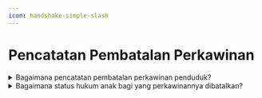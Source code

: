 ```yaml
---
icon: handshake-simple-slash
---
```


# Pencatatan Pembatalan Perkawinan

<details>

<summary>Bagaimana pencatatan pembatalan perkawinan penduduk?</summary>

1. Berdasarkan Pasal 39 Undang-Undang No 23 Tahun 2006 diatur bahwa Pembatalan Perkawinan wajib dilaporkan oleh Penduduk yang mengalami pembatalan perkawinan kepada Instansi Pelaksana paling lambat 90 (sembilan puluh) hari setelah putusan pengadilan tentang pembatalan perkawinan yang telah memperoleh kekuatan hukum tetap.
2. &#x20;Merujuk Pasal 41 Peraturan Presiden Nomor 96 Tahun 2018 diatur bahwa pencatatan pembatalan perkawinan dilakukan dengan memenuhi persyaratan berupa:
   1. Salinan putusan pengadilan yang telah mempunyai kekuatan hukum tetap;
   2. Kutipan akta perkawinan;
   3. KK; dan
   4. KTP-el.
3. Disdukcapil Kabupaten/Kota atau UPT Disdukcapil Kabupaten/Kota dalam pencatatan pembatalan perkawinan:
   1. Memberikan catatan pinggir pada register akta perkawinan dan kutipan akta perkawinan dan mencabut kutipan akta perkawinan; serta
   2. Menerbitkan surat keterangan pembatalan perkawinan dan menyerahkannya kepada pemohon.

**Sumber rujukan:**

* Pasal 39 Undang-Undang Nomor 23 Tahun 2006  &#x20;tentang Administrasi Kependudukan.([link](https://peraturan.go.id/id/uu-no-23-tahun-2006))
* Pasal 41 Peraturan Presiden Nomor 96 Tahun 2018 tentang Persyaratan dan Tata Cara  \
  Pendaftaran Penduduk dan Pencatatan Sipil. ([link](https://peraturan.go.id/id/perpres-no-96-tahun-2018))
* Pasal 55 Peraturan Menteri Dalam Negeri Nomor 109 Tahun 2019 tentang Formulir dan  \
  Buku Yang Digunakan Dalam Administrasi  &#x20;Kependudukan. ([link](https://peraturan.go.id/id/permendagri-no-109-tahun-2019))
* Keputusan Menteri Dalam Negeri Nomor  &#x20;400.8.2-5484.Dukcapil Tahun 2022 tentang  \
  Petunjuk Teknis Pelayanan Pencatatan Sipil.&#x20;
* Surat Dirjen Dukcapil yang ditujukan kepada  &#x20;Kepala Dinas Dukcapil di Seluruh Indonesia  &#x20;Nomor  &#x20;470/13287/Dukcapil  &#x20;tanggal  &#x20;28  &#x20;September 2021 hal Jenis Layanan, Persyaratan  &#x20;dan Penjelasan Pendaftaran Penduduk dan  &#x20;Pencatatan Sipil.

{% hint style="success" %}
Dibuat:  23 Juni 2025 10:00 WIB | Perubahan terakhir: 23 Juni 2025 10:00 WIB
{% endhint %}

</details>



<details>

<summary>Bagaimana status hukum anak bagi yang perkawinannya dibatalkan?</summary>

Status&#x20;hukum&#x20;anak&#x20;bagi&#x20;yang&#x20;perkawinannya dibatalkan tidak berlaku surut&#x20;terhadap anak-anak yang dilahirkan dari&#x20;perkawinan tersebut, sebagaimana diamanatkan&#x20;dalam:

1. Pasal 28 ayat (2) huruf a Undang-Undang   &#x20;Nomor 1 Tahun 1974, yang intinya diatur   &#x20;bahwa keputusan pengadilan mengenai   &#x20;pembatalan perkawinan tidak berlaku surut   &#x20;terhadap anak-anak yang dilahirkan dari   &#x20;perkawinan tersebut.
2. Pasal 72 Undang-Undang Nomor 23 Tahun   &#x20;2006, diatur bahwa pembatalan akta   &#x20;pencatatan sipil dilakukan berdasarkan   &#x20;putusan pengadilan yang telah mempunyai   &#x20;kekuatan hukum tetap.

**Sumber rujukan:**

* Pasal 28 ayat (2)  huruf a Undang-Undang  &#x20;Nomor 1 Tahun 1974 tentang Perkawinan. ([link](https://peraturan.go.id/id/uu-no-1-tahun-1974))
* Pasal 72 Undang-Undang Nomor 23 Tahun 2006  &#x20;tentang Administrasi Kependudukan. ([link](https://peraturan.go.id/id/uu-no-23-tahun-2006))

{% hint style="success" %}
Dibuat:  23 Juni 2025 10:00 WIB | Perubahan terakhir: 23 Juni 2025 10:00 WIB
{% endhint %}

</details>

